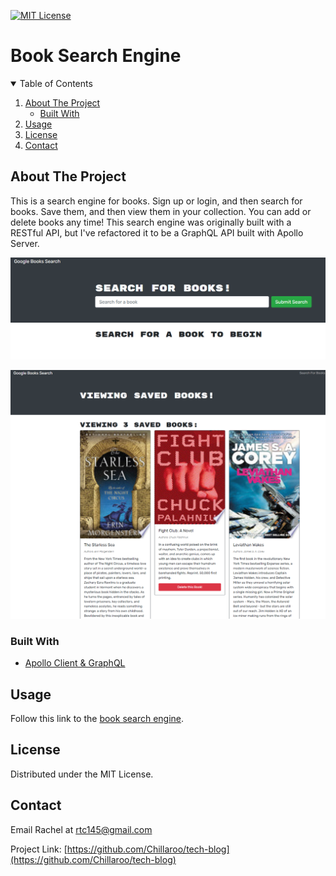[![MIT License][license-shield]][license-url]

# Book Search Engine

<!-- TABLE OF CONTENTS -->
<details open="open">
  <summary>Table of Contents</summary>
  <ol>
    <li>
      <a href="#about-the-project">About The Project</a>
      <ul>
        <li><a href="#built-with">Built With</a></li>
      </ul>
    </li>
    <li><a href="#usage">Usage</a></li>
    <li><a href="#license">License</a></li>
    <li><a href="#contact">Contact</a></li>
  </ol>
</details>



<!-- ABOUT THE PROJECT -->
## About The Project

This is a search engine for books. Sign up or login, and then search for books. Save them, and then view them in your collection. You can add or delete books any time! This search engine was originally built with a RESTful API, but I've refactored it to be a GraphQL API built with Apollo Server.

![screenshot]

![screenshot2]

### Built With

* [Apollo Client & GraphQL](https://www.apollographql.com/docs/react/)

<!-- USAGE EXAMPLES -->
## Usage

Follow this link to the [book search engine](https://intense-mountain-88174.herokuapp.com/).

<!-- LICENSE -->
## License

Distributed under the MIT License.


<!-- CONTACT -->
## Contact

Email Rachel at rtc145@gmail.com

Project Link: [https://github.com/Chillaroo/tech-blog](https://github.com/Chillaroo/tech-blog)


<!-- MARKDOWN LINKS & IMAGES -->
[license-shield]: https://img.shields.io/github/license/othneildrew/Best-README-Template.svg?style=for-the-badge
[license-url]: https://github.com/othneildrew/Best-README-Template/blob/master/LICENSE.txt
[screenshot]: /search-screenshot.png
[screenshot2]: /savedbooks-screenshot.png